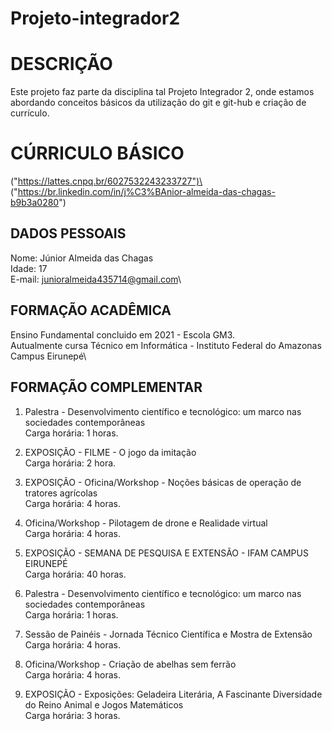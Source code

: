# Projeto-integrador2


# DESCRIÇÃO

Este projeto faz parte da disciplina tal Projeto Integrador 2, onde estamos abordando conceitos básicos da utilização do git e git-hub e criação de currículo.

# CÚRRICULO BÁSICO
("https://lattes.cnpq.br/6027532243233727")\
("https://br.linkedin.com/in/j%C3%BAnior-almeida-das-chagas-b9b3a0280")
## DADOS PESSOAIS

Nome: Júnior Almeida das Chagas\
Idade: 17\
E-mail: junioralmeida435714@gmail.com\

## FORMAÇÃO ACADÊMICA

Ensino Fundamental concluido em 2021 - Escola GM3.\
Autualmente cursa Técnico em Informática - Instituto Federal do Amazonas Campus Eirunepé\

## FORMAÇÃO COMPLEMENTAR

1. Palestra - Desenvolvimento científico e tecnológico: um marco nas sociedades contemporâneas\
Carga horária: 1 horas.

2. EXPOSIÇÃO -  FILME - O jogo da imitação\
Carga horária: 2 hora. 

3. EXPOSIÇÃO - Oficina/Workshop - Noções básicas de operação de tratores agrícolas\
Carga horária: 4 horas.

4. Oficina/Workshop - Pilotagem de drone e Realidade virtual\
Carga horária: 4 horas.

5. EXPOSIÇÃO - SEMANA DE PESQUISA E EXTENSÃO - IFAM CAMPUS EIRUNEPÉ \
Carga horária: 40 horas.

6. Palestra - Desenvolvimento científico e tecnológico: um marco nas sociedades contemporâneas\
Carga horária: 1 horas.

7. Sessão de Painéis - Jornada Técnico Científica e Mostra de Extensão\
Carga horária: 4 horas.

8. Oficina/Workshop - Criação de abelhas sem ferrão\
Carga horária: 4 horas.

9. EXPOSIÇÃO - Exposições: Geladeira Literária, A Fascinante Diversidade do Reino Animal e Jogos Matemáticos\
Carga horária: 3 horas.

